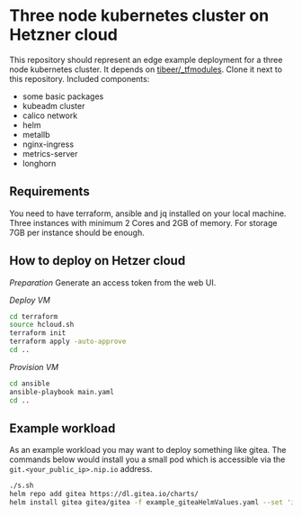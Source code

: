# Three node kubernetes cluster on Hetzner cloud

This repository should represent an edge example deployment for a three node kubernetes cluster.
It depends on [tibeer/_tfmodules](https://github.com/tibeer/_tfmodules). Clone it next to this repository.
Included components:
- some basic packages
- kubeadm cluster
- calico network
- helm
- metallb
- nginx-ingress
- metrics-server
- longhorn


## Requirements

You need to have terraform, ansible and jq installed on your local machine.
Three instances with minimum 2 Cores and 2GB of memory. For storage 7GB per instance should be enough.


## How to deploy on Hetzer cloud

*Preparation*
Generate an access token from the web UI.

*Deploy VM*
```bash
cd terraform
source hcloud.sh
terraform init
terraform apply -auto-approve
cd ..
```

*Provision VM*
```bash
cd ansible
ansible-playbook main.yaml
cd ..
```


## Example workload

As an example workload you may want to deploy something like gitea.
The commands below would install you a small pod which is accessible via the `git.<your_public_ip>.nip.io` address.

```bash
./s.sh
helm repo add gitea https://dl.gitea.io/charts/
helm install gitea gitea/gitea -f example_giteaHelmValues.yaml --set 'ingress.hosts[0]=git.'$(curl -s ifconfig.io)'.nip.io'
```
